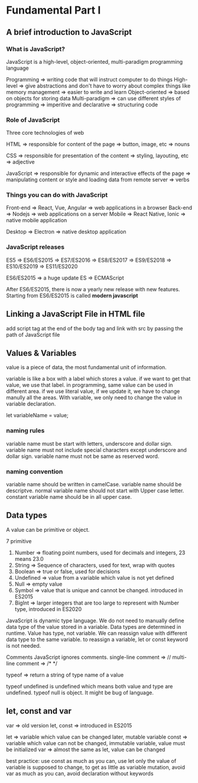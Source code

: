 # Fundamental Part I

## A brief introduction to JavaScript

### What is JavaScript?

JavaScript is a high-level, object-oriented, multi-paradigm programming language

Programming => writing code that will instruct computer to do things
High-level => give abstractions and don't have to worry about complex things like memory management
=> easier to write and learn
Object-oriented => based on objects for storing data
Multi-paradigm => can use different styles of programming
=> imperitive and declarative
=> structuring code

### Role of JavaScript

Three core technologies of web

HTML => responsible for content of the page
=> button, image, etc
=> nouns

CSS => responsible for presentation of the content
=> styling, layouting, etc
=> adjective

JavaScript => responsible for dynamic and interactive effects of the page
=> manipulating content or style and loading data from remote server
=> verbs

### Things you can do with JavaScript

Front-end => React, Vue, Angular
=> web applications in a browser
Back-end => Nodejs
=> web applications on a server
Mobile => React Native, Ionic
=> native mobile application

Desktop => Electron
=> native desktop application

### JavaScript releases

ES5 => ES6/ES2015 => ES7/ES2016 => ES8/ES2017 => ES9/ES2018 => ES10/ES2019 => ES11/ES2020

ES6/ES2015 => a huge update
ES => ECMAScript

After ES6/ES2015, there is now a yearly new release with new features. Starting from ES6/ES2015 is called **modern javascript**

## Linking a JavaScript File in HTML file

add script tag at the end of the body tag and link with src by passing the path of JavaScript file

## Values & Variables

value is a piece of data, the most fundamental unit of information.

variable is like a box with a label which stores a value. if we want to get that value, we use that label.
in programming, same value can be used in different area. if we use literal value, if we update it,
we have to change manully all the areas. With variable, we only need to change the value in variable declaration.

let variableName = value;

### naming rules

variable name must be start with letters, underscore and dollar sign.
variable name must not include special characters except underscore and dollar sign.
variable name must not be same as reserved word.

### naming convention

variable name should be written in camelCase.
variable name should be descriptve.
normal variable name should not start with Upper case letter.
constant variable name should be in all upper case.

## Data types

A value can be primitive or object.

7 primitive

1. Number => floating point numbers, used for decimals and integers, 23 means 23.0
2. String => Sequence of characters, used for text, wrap with quotes
3. Boolean => true or false, used for decisions
4. Undefined => value from a variable which value is not yet defined
5. Null => empty value 
6. Symbol => value that is unique and cannot be changed. introduced in ES2015
7. BigInt => larger integers that are too large to represent with Number type, introduced in ES2020

JavaScript is dynamic type language. We do not need to manually define data type of the value stored in a variable.
Data types are determined in runtime. Value has type, not variable. We can reassign value with different data type to the same variable. to reassign a variable, let or const keyword is not needed.

Comments 
JavaScript ignores comments.
single-line comment => //
multi-line comment => /* */

typeof => return a string of type name of a value

typeof undefined is undefined which means both value and type are undefined.
typeof null is object. It might be bug of language.

## let, const and var

var => old version
let, const => introduced in ES2015

let => variable which value can be changed later, mutable variable
const => variable which value can not be changed, immutable variable, value must be initialized
var => almost the same as let, value can be changed

best practice: use const as much as you can, use let only the value of variable is supposed to change, to get as little as variable mutation, avoid var as much as you can, avoid declaration without keywords

